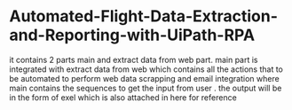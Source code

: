 # Automated-Flight-Data-Extraction-and-Reporting-with-UiPath-RPA
 it contains 2 parts main and extract data from web part.
 main part is integrated with extract data from web which contains all the actions that to be automated to perform web data scrapping and email integration where main contains the sequences to get the input from user .
 the output will be in the form of exel which is also attached in here for reference
 

